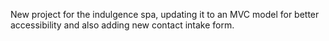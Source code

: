 New project for the indulgence spa, updating it to an MVC model for better accessibility and also adding  new contact intake form. 

